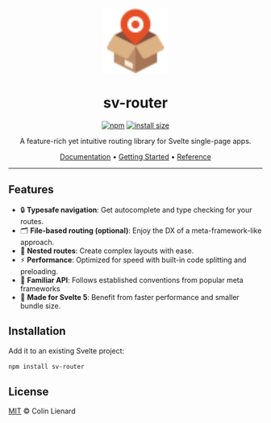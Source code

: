 <div align="center">

<img src="./docs/public/logo.svg" alt="" height="128px">

# sv-router

[![npm](https://badgen.net/npm/v/sv-router)](https://www.npmjs.com/package/sv-router)
[![install size](https://packagephobia.com/badge?p=sv-router)](https://packagephobia.com/result?p=sv-router)

A feature-rich yet intuitive routing library for Svelte single-page apps.

[Documentation](https://sv-router.vercel.app/) • [Getting Started](https://sv-router.vercel.app/guide/getting-started) • [Reference](https://sv-router.vercel.app/reference)

</div>

---

## Features

- 🔒 **Typesafe navigation**: Get autocomplete and type checking for your routes.
- 🗂️ **File-based routing (optional)**: Enjoy the DX of a meta-framework-like approach.
- 🌿 **Nested routes**: Create complex layouts with ease.
- ⚡ **Performance**: Optimized for speed with built-in code splitting and preloading.
- 🧩 **Familiar API**: Follows established conventions from popular meta frameworks
- 🚀 **Made for Svelte 5**: Benefit from faster performance and smaller bundle size.

## Installation

Add it to an existing Svelte project:

```bash
npm install sv-router
```

## License

[MIT](./LICENSE) © Colin Lienard
